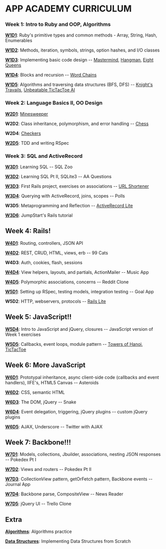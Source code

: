 # APP ACADEMY CURRICULUM

### Week 1: Intro to Ruby and OOP, Algorithms

[**W1D1**][w1d1]: Ruby's primitive types and common methods - Array, String, Hash, Enumerables

[**W1D2**][w1d2]: Methods, iteration, symbols, strings, option hashes, and I/O classes

[**W1D3**][w1d3]: Implementing basic code design -- [Mastermind](./w1d3/mastermind.rb), [Hangman](./w1d3/hangman.rb), [Eight Queens](./w1d3/eightqueens.rb)

[**W1D4**][w1d4]: Blocks and recursion -- [Word Chains](./w1d4/word_chains.rb)

[**W1D5**][w1d5]: Algorithms and traversing data structures (BFS, DFS) -- [Knight's Travails](./w1d5/knights_travails.rb), [Unbeatable TicTacToe AI](./w1d5/TicTacToeAI-master/skeleton)

### Week 2: Language Basics II, OO Design

[**W2D1**][w2d1]: [Minesweeper](./w2d1/minesweeper.rb)

**W2D2**: Class inheritance, polymorphism, and error handling -- [Chess](https://github.com/Conanza/chess)

**W2D4**: [Checkers](https://github.com/Conanza/checkers)

[**W2D5**][w2d5]: TDD and writing RSpec

### Week 3: SQL and ActiveRecord

[**W3D1**][w3d1]: Learning SQL -- SQL Zoo

[**W3D2**][w3d2]: Learning SQL Pt II, SQLite3 -- AA Questions

[**W3D3**][w3d3]: First Rails project, exercises on associations -- [URL Shortener](./w3d3/url_shortener_app)

[**W3D4**][w3d4]: Querying with ActiveRecord, joins, scopes -- Polls

**W3D5**: Metaprogramming and Reflection -- [ActiveRecord Lite](https://github.com/Conanza/ARLite)

[**W3D6**][w3d6]: JumpStart's Rails tutorial

## Week 4: Rails!

[**W4D1**][w4d1]: Routing, controllers, JSON API

[**W4D2**][w4d2]: REST, CRUD, HTML, views, erb -- 99 Cats

**W4D3**: Auth, cookies, flash, sessions

[**W4D4**][w4d4]: View helpers, layouts, and partials, ActionMailer -- Music App

[**W4D5**][w4d5]: Polymorphic associations, concerns -- Reddit Clone

[**W5D1**][w5d1]: Setting up RSpec, testing models, integration testing -- Goal App

**W5D2**: HTTP, webservers, protocols -- [Rails Lite](https://github.com/Conanza/railsLITE)

## Week 5: JavaScript!!

[**W5D4**][w5d4]: Intro to JavaScript and jQuery, closures -- JavaScript version of Week 1 exercises

[**W5D5**][w5d5]: Callbacks, event loops, module pattern -- [Towers of Hanoi](./w5d5/towersOfHanoi.js), [TicTacToe](./w5d5/playTicTacToe.js)

## Week 6: More JavaScript

[**W6D1**][w6d1]: Prototypal inheritance, async client-side code (callbacks and event handlers), IIFE's, HTML5 Canvas -- Asteroids

[**W6D2**][w6d2]: CSS, semantic HTML

[**W6D3**][w6d3]: The DOM, jQuery -- Snake

[**W6D4**][w6d4]: Event delegation, triggering, jQuery plugins -- custom jQuery plugins

[**W6D5**][w6d5]: AJAX, Underscore -- Twitter with AJAX

## Week 7: Backbone!!!

[**W7D1**][w7d1]: Models, collections, Jbuilder, associations, nesting JSON responses -- Pokedex Pt I

[**W7D2**][w7d2]: Views and routers -- Pokedex Pt II

[**W7D3**][w7d3]: CollectionView pattern, getOrFetch pattern, Backbone events -- Journal App

[**W7D4**][w7d4]: Backbone parse, CompositeView -- News Reader

[**W7D5**][w7d5]: jQuery UI -- Trello Clone

## Extra

[**Algorithms**][algorithms]: Algorithms practice

[**Data Structures**][data-structures]: Implementing Data Structures from Scratch


[w1d1]: ./w1d1/
[w1d2]: ./w1d2/
[w1d3]: ./w1d3/
[w1d4]: ./w1d4/
[w1d5]: ./w1d5/
[w2d1]: ./w2d1/
[w2d5]: ./w2d5/
[w3d1]: ./w3d1/
[w3d2]: ./w3d2/
[w3d3]: ./w3d3/
[w3d4]: ./w3d4/
[w3d6]: ./w3d6/
[w4d1]: ./w4d1/
[w4d2]: ./w4d2/
[w4d4]: ./w4d4/
[w4d5]: ./w4d5/
[w5d1]: ./w5d1/
[w5d4]: ./w5d4/
[w5d5]: ./w5d5/
[w6d1]: ./w6d1/
[w6d2]: ./w6d2/
[w6d3]: ./w6d3/
[w6d4]: ./w6d4/
[w6d5]: ./w6d5/
[w7d1]: ./w7d1/
[w7d2]: ./w7d2/
[w7d3]: ./w7d3/
[w7d4]: ./w7d4/
[w7d5]: ./w7d5/
[algorithms]: ./algorithms/
[data-structures]: ./data-structures/
